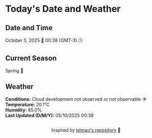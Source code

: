  # Today's Date and Weather
    
## Date and Time
October 5, 2025 📅
00:38 (GMT-3) 🕒

## Current Season
Spring 🌸
## Weather 
**Conditions:** Cloud development not observed or not observable ☀️
**Temperature:** 20.1°C  
**Humidity:** 85.0%  
**Last Updated (D/M/Y):** 05/10/2025 00:38
##
<div align="center">Inspired by <a href="https://github.com/leimao/What-Is-The-Date-Today">leimao's repository</a> 🌱</div>
